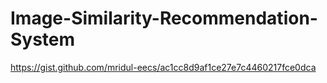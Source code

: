 # Image-Similarity-Recommendation-System

https://gist.github.com/mridul-eecs/ac1cc8d9af1ce27e7c4460217fce0dca
